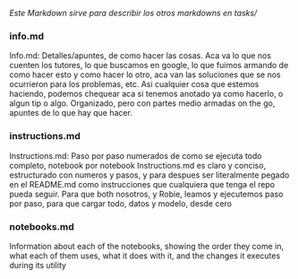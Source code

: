 *Este Markdown sirve para describir los otros markdowns en tasks/*

### info.md

Info.md: Detalles/apuntes, de como hacer las cosas. Aca va lo que nos cuenten los tutores, lo que buscamos en google, lo que fuimos armando de como hacer esto y como hacer lo otro, aca van las soluciones que se nos ocurrieron para los problemas, etc. Asi cualquier cosa que estemos haciendo, podemos chequear aca si tenemos anotado ya como hacerlo, o algun tip o algo. Organizado, pero con partes medio armadas on the go, apuntes de lo que hay que hacer.

### instructions.md

Instructions.md: Paso por paso numerados de como se ejecuta todo completo, notebook por notebook
Instructions.md es claro y conciso, estructurado con numeros y pasos, y para despues ser literalmente pegado en el README.md como instrucciones que cualquiera que tenga el repo pueda seguir. Para que both nosotros, y Robie, leamos y ejecutemos paso por paso, para que cargar todo, datos y modelo, desde cero

### notebooks.md

Information about each of the notebooks, showing the order they come in, what each of them uses, what it does with it, and the changes it executes during its utility
